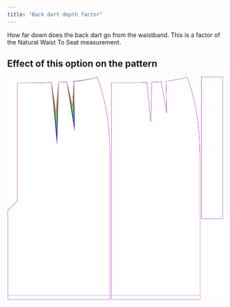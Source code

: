 ```yaml
---
title: "Back dart depth factor"
---
```


How far down does the back dart go from the waistband. This is a factor of the Natural Waist To Seat measurement.

## Effect of this option on the pattern

![This image shows the effect of this option by superimposing several variants that have a different value for this option](penelope_backdartdepthfactor_sample.svg "Effect of this option on the pattern")

